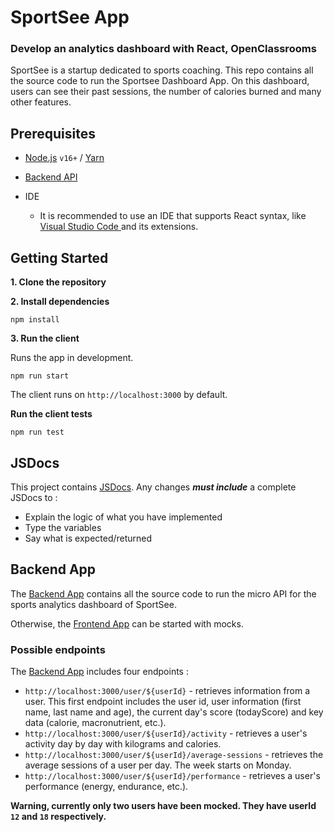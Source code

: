 <h1 id="app">SportSee App</h1>

<h3>Develop an analytics dashboard with React, OpenClassrooms</h3>

SportSee is a startup dedicated to sports coaching. This repo contains all the source code to run the Sportsee Dashboard App. On this dashboard, users can see their past sessions, the number of calories burned and many other features.

<h2>Prerequisites</h2>

- <a href="https://nodejs.org/en/" target="_blank">Node.js</a> `v16+` / <a href="https://classic.yarnpkg.com/lang/en/docs/install/#windows-stable" target="_blank">Yarn</a>

- <a href="#backend-app">Backend API</a>

- IDE
  - It is recommended to use an IDE that supports React syntax, like <a href="https://code.visualstudio.com/download" target="_blank"> Visual Studio Code </a> and its extensions.

<h2>Getting Started</h2>

**1. Clone the repository**

**2. Install dependencies**

`npm install`

**3. Run the client**

Runs the app in development.

`npm run start`

The client runs on `http://localhost:3000` by default.

**Run the client tests**

`npm run test`

<h2 id="jsdocs">JSDocs</h2>

This project contains <a href="https://jsdoc.app/" target="_blank">JSDocs</a>. Any changes **_must include_** a complete JSDocs to :

- Explain the logic of what you have implemented
- Type the variables
- Say what is expected/returned

<h2 id="backend-app">Backend App</h2>

The <a href="https://github.com/OpenClassrooms-Student-Center/P9-front-end-dashboard">Backend App</a> contains all the source code to run the micro API for the sports analytics dashboard of SportSee.

Otherwise, the <a href="#app">Frontend App</a> can be started with mocks.

<h3>Possible endpoints</h3>

The <a href="https://github.com/OpenClassrooms-Student-Center/P9-front-end-dashboard">Backend App</a> includes four endpoints :

- `http://localhost:3000/user/${userId}` - retrieves information from a user. This first endpoint includes the user id, user information (first name, last name and age), the current day's score (todayScore) and key data (calorie, macronutrient, etc.).
- `http://localhost:3000/user/${userId}/activity` - retrieves a user's activity day by day with kilograms and calories.
- `http://localhost:3000/user/${userId}/average-sessions` - retrieves the average sessions of a user per day. The week starts on Monday.
- `http://localhost:3000/user/${userId}/performance` - retrieves a user's performance (energy, endurance, etc.).

**Warning, currently only two users have been mocked. They have userId `12` and `18` respectively.**
